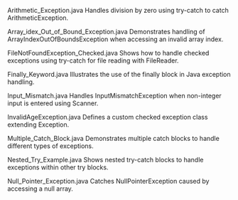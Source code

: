 Arithmetic_Exception.java
Handles division by zero using try-catch to catch ArithmeticException.

Array_idex_Out_of_Bound_Exception.java
Demonstrates handling of ArrayIndexOutOfBoundsException when accessing an invalid array index.

FileNotFoundException_Checked.java
Shows how to handle checked exceptions using try-catch for file reading with FileReader.

Finally_Keyword.java
Illustrates the use of the finally block in Java exception handling.

Input_Mismatch.java
Handles InputMismatchException when non-integer input is entered using Scanner.

InvalidAgeException.java
Defines a custom checked exception class extending Exception.

Multiple_Catch_Block.java
Demonstrates multiple catch blocks to handle different types of exceptions.

Nested_Try_Example.java
Shows nested try-catch blocks to handle exceptions within other try blocks.

Null_Pointer_Exception.java
Catches NullPointerException caused by accessing a null array.
